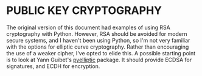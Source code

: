PUBLIC KEY CRYPTOGRAPHY
=======================

The original version of this document had examples of using RSA
cryptography with Python. However, RSA should be avoided for modern
secure systems, and I haven't been using Python, so I'm not very
familiar with the options for elliptic curve cryptography. Rather
than encouraging the use of a weaker cipher, I've opted to elide
this. A possible starting point is to look at Yann Guibet's
[pyelliptic](https://github.com/yann2192/pyelliptic) package. It
should provide ECDSA for signatures, and ECDH for encryption.
